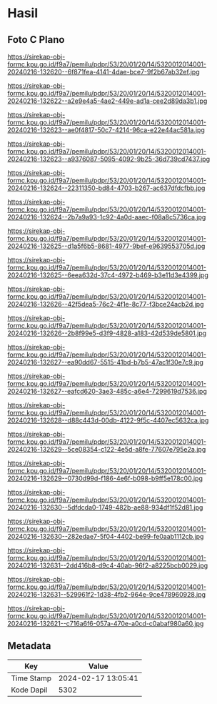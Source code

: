 # Hasil

## Foto C Plano

https://sirekap-obj-formc.kpu.go.id/f9a7/pemilu/pdpr/53/20/01/20/14/5320012014001-20240216-132620--6f871fea-4141-4dae-bce7-9f2b67ab32ef.jpg

https://sirekap-obj-formc.kpu.go.id/f9a7/pemilu/pdpr/53/20/01/20/14/5320012014001-20240216-132622--a2e9e4a5-4ae2-449e-ad1a-cee2d89da3b1.jpg

https://sirekap-obj-formc.kpu.go.id/f9a7/pemilu/pdpr/53/20/01/20/14/5320012014001-20240216-132623--ae0f4817-50c7-4214-96ca-e22e44ac581a.jpg

https://sirekap-obj-formc.kpu.go.id/f9a7/pemilu/pdpr/53/20/01/20/14/5320012014001-20240216-132623--a9376087-5095-4092-9b25-36d739cd7437.jpg

https://sirekap-obj-formc.kpu.go.id/f9a7/pemilu/pdpr/53/20/01/20/14/5320012014001-20240216-132624--22311350-bd84-4703-b267-ac637dfdcfbb.jpg

https://sirekap-obj-formc.kpu.go.id/f9a7/pemilu/pdpr/53/20/01/20/14/5320012014001-20240216-132624--2b7a9a93-1c92-4a0d-aaec-f08a8c5736ca.jpg

https://sirekap-obj-formc.kpu.go.id/f9a7/pemilu/pdpr/53/20/01/20/14/5320012014001-20240216-132625--d1a5f6b5-8681-4977-9bef-e9639553705d.jpg

https://sirekap-obj-formc.kpu.go.id/f9a7/pemilu/pdpr/53/20/01/20/14/5320012014001-20240216-132625--6eea632d-37c4-4972-b469-b3e11d3e4399.jpg

https://sirekap-obj-formc.kpu.go.id/f9a7/pemilu/pdpr/53/20/01/20/14/5320012014001-20240216-132626--42f5dea5-76c2-4f1e-8c77-f3bce24acb2d.jpg

https://sirekap-obj-formc.kpu.go.id/f9a7/pemilu/pdpr/53/20/01/20/14/5320012014001-20240216-132626--2b8f99e5-d3f9-4828-a183-42d539de5801.jpg

https://sirekap-obj-formc.kpu.go.id/f9a7/pemilu/pdpr/53/20/01/20/14/5320012014001-20240216-132627--ea90dd67-5515-41bd-b7b5-47ac1f30e7c9.jpg

https://sirekap-obj-formc.kpu.go.id/f9a7/pemilu/pdpr/53/20/01/20/14/5320012014001-20240216-132627--eafcd620-3ae3-485c-a6e4-7299619d7536.jpg

https://sirekap-obj-formc.kpu.go.id/f9a7/pemilu/pdpr/53/20/01/20/14/5320012014001-20240216-132628--d88c443d-00db-4122-9f5c-4407ec5632ca.jpg

https://sirekap-obj-formc.kpu.go.id/f9a7/pemilu/pdpr/53/20/01/20/14/5320012014001-20240216-132629--5ce08354-c122-4e5d-a8fe-77607e795e2a.jpg

https://sirekap-obj-formc.kpu.go.id/f9a7/pemilu/pdpr/53/20/01/20/14/5320012014001-20240216-132629--0730d99d-f186-4e6f-b098-b9ff5e178c00.jpg

https://sirekap-obj-formc.kpu.go.id/f9a7/pemilu/pdpr/53/20/01/20/14/5320012014001-20240216-132630--5dfdcda0-1749-482b-ae88-934df1f52d81.jpg

https://sirekap-obj-formc.kpu.go.id/f9a7/pemilu/pdpr/53/20/01/20/14/5320012014001-20240216-132630--282edae7-5f04-4402-be99-fe0aab1112cb.jpg

https://sirekap-obj-formc.kpu.go.id/f9a7/pemilu/pdpr/53/20/01/20/14/5320012014001-20240216-132631--2dd416b8-d9c4-40ab-96f2-a8225bcb0029.jpg

https://sirekap-obj-formc.kpu.go.id/f9a7/pemilu/pdpr/53/20/01/20/14/5320012014001-20240216-132631--529961f2-1d38-4fb2-964e-9ce478960928.jpg

https://sirekap-obj-formc.kpu.go.id/f9a7/pemilu/pdpr/53/20/01/20/14/5320012014001-20240216-132621--c716a6f6-057a-470e-a0cd-c0abaf980a60.jpg


## Metadata

| Key        | Value               |
| ---------- | ------------------- |
| Time Stamp | 2024-02-17 13:05:41 |
| Kode Dapil | 5302                |



